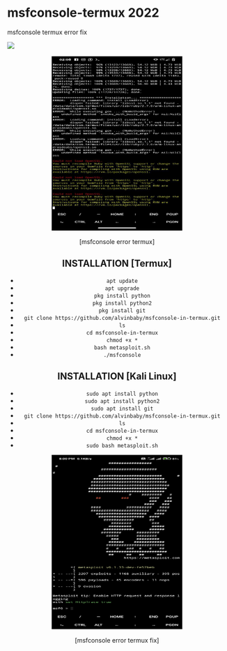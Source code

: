 # msfconsole-termux 2022

msfconsole termux error fix

<p>
<img src= "https://camo.githubusercontent.com/71b837571c48af3aa60a73dbc9d5936aa359d78efbfa8a6743cbbbc16b80ef4d/68747470733a2f2f63646e2e646973636f72646170702e636f6d2f6174746163686d656e74732f3830353930323039333930363630383138362f3830353931333937323533353539303932322f74656e6f722e676966"/>
</p>
<div align="center">
  <img border-radius: 15px src="IMG_20220307_210505_716.jpg"width="300" height="400"/>
  <p align="center">
[msfconsole error termux]

## INSTALLATION [Termux]

* `apt update`
* `apt upgrade`
* `pkg install python`
* `pkg install python2`
* `pkg install git`
* `git clone https://github.com/alvinbaby/msfconsole-in-termux.git`
* `ls`
* `cd msfconsole-in-termux`
* `chmod +x *`
* `bash metasploit.sh`
* `./msfconsole`

## INSTALLATION [Kali Linux]

* `sudo apt install python`
* `sudo apt install python2`
* `sudo apt install git`
* `git clone https://github.com/alvinbaby/msfconsole-in-termux.git`
* `ls`
* `cd msfconsole-in-termux`
* `chmod +x *`
* `sudo bash metasploit.sh`

<div align="center">
  <img border-radius: 15px src="Screenshot_2022-03-09-20-00-54-407_com.termux.jpg"width="300" height="400"/>
  <p align="center">

[msfconsole error termux fix]

